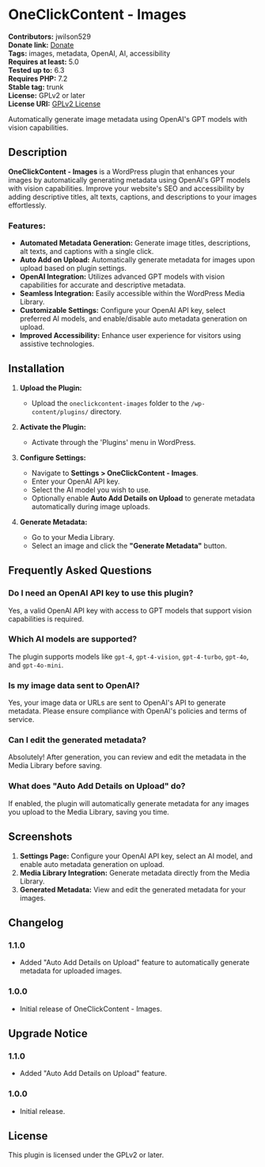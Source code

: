# OneClickContent - Images

**Contributors:** jwilson529  
**Donate link:** [Donate](https://oneclickcontent.com/donate)  
**Tags:** images, metadata, OpenAI, AI, accessibility  
**Requires at least:** 5.0  
**Tested up to:** 6.3  
**Requires PHP:** 7.2  
**Stable tag:** trunk  
**License:** GPLv2 or later  
**License URI:** [GPLv2 License](https://www.gnu.org/licenses/gpl-2.0.html)  

Automatically generate image metadata using OpenAI's GPT models with vision capabilities.

## Description

**OneClickContent - Images** is a WordPress plugin that enhances your images by automatically generating metadata using OpenAI's GPT models with vision capabilities. Improve your website's SEO and accessibility by adding descriptive titles, alt texts, captions, and descriptions to your images effortlessly.

### Features:

- **Automated Metadata Generation:** Generate image titles, descriptions, alt texts, and captions with a single click.
- **Auto Add on Upload:** Automatically generate metadata for images upon upload based on plugin settings.
- **OpenAI Integration:** Utilizes advanced GPT models with vision capabilities for accurate and descriptive metadata.
- **Seamless Integration:** Easily accessible within the WordPress Media Library.
- **Customizable Settings:** Configure your OpenAI API key, select preferred AI models, and enable/disable auto metadata generation on upload.
- **Improved Accessibility:** Enhance user experience for visitors using assistive technologies.

## Installation

1. **Upload the Plugin:**
   - Upload the `oneclickcontent-images` folder to the `/wp-content/plugins/` directory.

2. **Activate the Plugin:**
   - Activate through the 'Plugins' menu in WordPress.

3. **Configure Settings:**
   - Navigate to **Settings > OneClickContent - Images**.
   - Enter your OpenAI API key.
   - Select the AI model you wish to use.
   - Optionally enable **Auto Add Details on Upload** to generate metadata automatically during image uploads.

4. **Generate Metadata:**
   - Go to your Media Library.
   - Select an image and click the **"Generate Metadata"** button.

## Frequently Asked Questions

### Do I need an OpenAI API key to use this plugin?

Yes, a valid OpenAI API key with access to GPT models that support vision capabilities is required.

### Which AI models are supported?

The plugin supports models like `gpt-4`, `gpt-4-vision`, `gpt-4-turbo`, `gpt-4o`, and `gpt-4o-mini`.

### Is my image data sent to OpenAI?

Yes, your image data or URLs are sent to OpenAI's API to generate metadata. Please ensure compliance with OpenAI's policies and terms of service.

### Can I edit the generated metadata?

Absolutely! After generation, you can review and edit the metadata in the Media Library before saving.

### What does "Auto Add Details on Upload" do?

If enabled, the plugin will automatically generate metadata for any images you upload to the Media Library, saving you time.

## Screenshots

1. **Settings Page:** Configure your OpenAI API key, select an AI model, and enable auto metadata generation on upload.
2. **Media Library Integration:** Generate metadata directly from the Media Library.
3. **Generated Metadata:** View and edit the generated metadata for your images.

## Changelog

### 1.1.0

* Added "Auto Add Details on Upload" feature to automatically generate metadata for uploaded images.

### 1.0.0

* Initial release of OneClickContent - Images.

## Upgrade Notice

### 1.1.0

* Added "Auto Add Details on Upload" feature.

### 1.0.0

* Initial release.

## License

This plugin is licensed under the GPLv2 or later.
